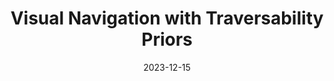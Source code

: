 ---
featured: true
date: "2023-12-15"
title: "Visual Navigation with Traversability Priors"
authors: 
  - name: "Sean Brynjólfsson"
  - name: "William Pinstrup Huey"
    url: "https://willhuey.com/"
description: |
  TODO: Description
media: 
  - content: "anymal_site.gif"
    alt_text: "..."
  - content: "mapping.png"
    alt_text: "..."
  - content: "visual_trav.jpg"
    alt_Text: "..."
links:
  # - url: ""
  #   text: "Github"
---